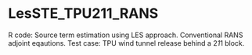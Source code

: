 # LesSTE_TPU211_RANS
R code: Source term estimation using LES approach. Conventional RANS adjoint eqautions. Test case: TPU wind tunnel release behind a 2*1*1 block.
